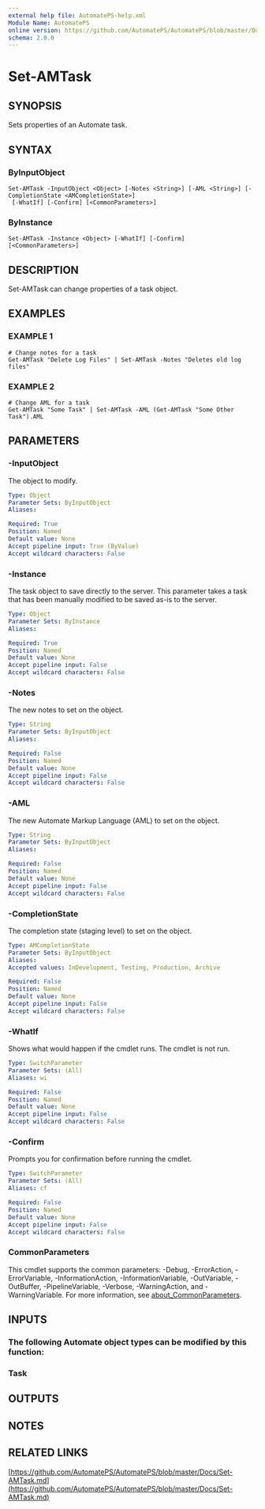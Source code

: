 ```yaml
---
external help file: AutomatePS-help.xml
Module Name: AutomatePS
online version: https://github.com/AutomatePS/AutomatePS/blob/master/Docs/Set-AMTask.md
schema: 2.0.0
---
```


# Set-AMTask

## SYNOPSIS
Sets properties of an Automate task.

## SYNTAX

### ByInputObject
```
Set-AMTask -InputObject <Object> [-Notes <String>] [-AML <String>] [-CompletionState <AMCompletionState>]
 [-WhatIf] [-Confirm] [<CommonParameters>]
```

### ByInstance
```
Set-AMTask -Instance <Object> [-WhatIf] [-Confirm] [<CommonParameters>]
```

## DESCRIPTION
Set-AMTask can change properties of a task object.

## EXAMPLES

### EXAMPLE 1
```
# Change notes for a task
Get-AMTask "Delete Log Files" | Set-AMTask -Notes "Deletes old log files"
```

### EXAMPLE 2
```
# Change AML for a task
Get-AMTask "Some Task" | Set-AMTask -AML (Get-AMTask "Some Other Task").AML
```

## PARAMETERS

### -InputObject
The object to modify.

```yaml
Type: Object
Parameter Sets: ByInputObject
Aliases:

Required: True
Position: Named
Default value: None
Accept pipeline input: True (ByValue)
Accept wildcard characters: False
```

### -Instance
The task object to save directly to the server. 
This parameter takes a task that has been manually modified to be saved as-is to the server.

```yaml
Type: Object
Parameter Sets: ByInstance
Aliases:

Required: True
Position: Named
Default value: None
Accept pipeline input: False
Accept wildcard characters: False
```

### -Notes
The new notes to set on the object.

```yaml
Type: String
Parameter Sets: ByInputObject
Aliases:

Required: False
Position: Named
Default value: None
Accept pipeline input: False
Accept wildcard characters: False
```

### -AML
The new Automate Markup Language (AML) to set on the object.

```yaml
Type: String
Parameter Sets: ByInputObject
Aliases:

Required: False
Position: Named
Default value: None
Accept pipeline input: False
Accept wildcard characters: False
```

### -CompletionState
The completion state (staging level) to set on the object.

```yaml
Type: AMCompletionState
Parameter Sets: ByInputObject
Aliases:
Accepted values: InDevelopment, Testing, Production, Archive

Required: False
Position: Named
Default value: None
Accept pipeline input: False
Accept wildcard characters: False
```

### -WhatIf
Shows what would happen if the cmdlet runs.
The cmdlet is not run.

```yaml
Type: SwitchParameter
Parameter Sets: (All)
Aliases: wi

Required: False
Position: Named
Default value: None
Accept pipeline input: False
Accept wildcard characters: False
```

### -Confirm
Prompts you for confirmation before running the cmdlet.

```yaml
Type: SwitchParameter
Parameter Sets: (All)
Aliases: cf

Required: False
Position: Named
Default value: None
Accept pipeline input: False
Accept wildcard characters: False
```

### CommonParameters
This cmdlet supports the common parameters: -Debug, -ErrorAction, -ErrorVariable, -InformationAction, -InformationVariable, -OutVariable, -OutBuffer, -PipelineVariable, -Verbose, -WarningAction, and -WarningVariable. For more information, see [about_CommonParameters](http://go.microsoft.com/fwlink/?LinkID=113216).

## INPUTS

### The following Automate object types can be modified by this function:
### Task
## OUTPUTS

## NOTES

## RELATED LINKS

[https://github.com/AutomatePS/AutomatePS/blob/master/Docs/Set-AMTask.md](https://github.com/AutomatePS/AutomatePS/blob/master/Docs/Set-AMTask.md)

